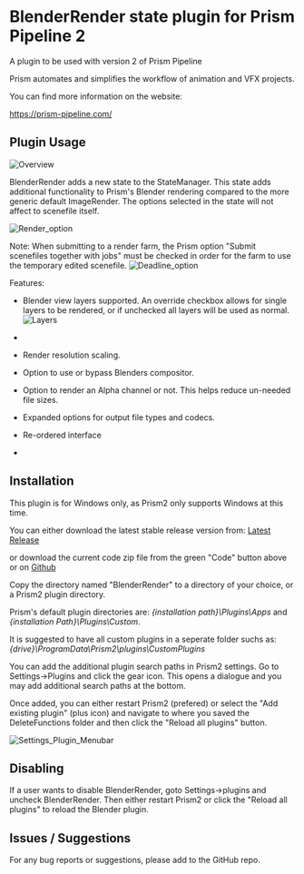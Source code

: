 # **BlenderRender state plugin for Prism Pipeline 2**
A plugin to be used with version 2 of Prism Pipeline 

Prism automates and simplifies the workflow of animation and VFX projects.

You can find more information on the website:

https://prism-pipeline.com/


## **Plugin Usage**

![Overview](https://github.com/AltaArts/BlenderRender--Prism-Render-State/assets/86539171/405a7826-9605-4690-9ef3-bec9be5b864f)

BlenderRender adds a new state to the StateManager.  This state adds additional functionality to Prism's Blender rendering compared to the more generic default ImageRender.  The options selected in the state will not affect to scenefile itself.

![Render_option](https://github.com/AltaArts/BlenderRender--Prism-Render-State/assets/86539171/9c4c40a2-333d-4188-bbc8-a544b8ecf452)


Note:  When submitting to a render farm, the Prism option "Submit scenefiles together with jobs" must be checked in order for the farm to use the temporary edited scenefile.
![Deadline_option](https://github.com/AltaArts/BlenderRender--Prism-Render-State/assets/86539171/5412bd9c-4943-4e2d-89ca-167c7aa5773c)


Features:

- Blender view layers supported.  An override checkbox allows for single layers to be rendered, or if unchecked all layers will be used as normal.
![Layers](https://github.com/AltaArts/BlenderRender--Prism-Render-State/assets/86539171/d71f6f63-cefb-4038-97de-4e2302af0608)

- 
- Render resolution scaling.
- Option to use or bypass Blenders compositor.
- Option to render an Alpha channel or not.  This helps reduce un-needed file sizes.
- Expanded options for output file types and codecs.
- Re-ordered interface
- 





## **Installation**

This plugin is for Windows only, as Prism2 only supports Windows at this time.

You can either download the latest stable release version from: [Latest Release](https://github.com/AltaArts/DeleteFunctions--Prism-Plugin/releases/latest)

or download the current code zip file from the green "Code" button above or on [Github](https://github.com/JBreckeen/DeleteFunctions--Prism-Plugin/tree/main)

Copy the directory named "BlenderRender" to a directory of your choice, or a Prism2 plugin directory.

Prism's default plugin directories are: *{installation path}\Plugins\Apps* and *{installation Path}\Plugins\Custom*.

It is suggested to have all custom plugins in a seperate folder suchs as: *{drive}\ProgramData\Prism2\plugins\CustomPlugins*

You can add the additional plugin search paths in Prism2 settings.  Go to Settings->Plugins and click the gear icon.  This opens a dialogue and you may add additional search paths at the bottom.

Once added, you can either restart Prism2 (prefered) or select the "Add existing plugin" (plus icon) and navigate to where you saved the DeleteFunctions folder and then click the "Reload all plugins" button.

![Settings_Plugin_Menubar](https://github.com/AltaArts/BlenderRender--Prism-Render-State/assets/86539171/252061e3-9b15-4683-9e23-80bf872d6595)


## **Disabling**

If a user wants to disable BlenderRender, goto Settings->plugins and uncheck BlenderRender.  Then either restart Prism2 or click the "Reload all plugins" to reload the Blender plugin.

## **Issues / Suggestions**

For any bug reports or suggestions, please add to the GitHub repo.


